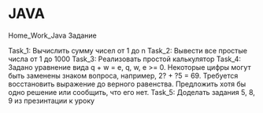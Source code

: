 # JAVA

Home_Work_Java
Задание

Task_1: Вычислить сумму чисел от 1 до n
Task_2: Вывести все простые числа от 1 до 1000
Task_3: Реализовать простой калькулятор
Task_4: Задано уравнение вида q + w = e, q, w, e >= 0. Некоторые цифры могут быть заменены знаком вопроса, например, 2? + ?5 = 69. Требуется восстановить выражение до верного равенства. Предложить хотя бы одно решение или сообщить, что его нет.
Task_5: Доделать задания 5, 8, 9 из презинтации к уроку